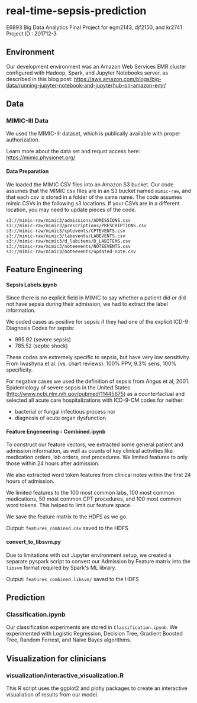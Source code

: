 # real-time-sepsis-prediction
E6893 Big Data Analytics Final Project for egm2143, djf2150, and kr2741
Project ID : 201712-3

## Environment
Our development environment was an Amazon Web Services EMR cluster configured with Hadoop, Spark, and Jupyter Notebooks server, as described in this blog post: 
https://aws.amazon.com/blogs/big-data/running-jupyter-notebook-and-jupyterhub-on-amazon-emr/


## Data

### MIMIC-III Data
We used the MIMIC-III dataset, which is publically available with proper authorization. 

Learn more about the data set and requst access here: 
https://mimic.physionet.org/

#### Data Preparation
We loaded the MIMIC CSV files into an Amazon S3 bucket. Our code assumes that the MIMIC csv files are in an S3 bucket named `mimic-raw`, and that each csv is stored in a folder of the same name. The code assumes mimic CSVs in the following s3 locations. If your CSVs are in a different location, you may need to update pieces of the code. 

    s3://mimic-raw/mimic3/admissions/ADMISSIONS.csv
    s3://mimic-raw/mimic3/prescriptions/PRESCRIPTIONS.csv
    s3://mimic-raw/mimic3/cptevents/CPTEVENTS.csv
    s3://mimic-raw/mimic3/labevents/LABEVENTS.csv
    s3://mimic-raw/mimic3/d_labitems/D_LABITEMS.csv
    s3://mimic-raw/mimic3/noteevents/NOTEEVENTS.csv
    s3://mimic-raw/mimic3/noteevents/updated-note.csv

## Feature Engineering

#### Sepsis Labels.ipynb

Since there is no explicit field in MIMIC to say whether a patient did or did not have sepsis during their admission, we had to extract the label information. 

We coded cases as positive for sepsis if they had one of the explicit ICD-9 Diagnosis Codes for sepsis:
* 995.92 (severe sepsis) 
* 785.52 (septic shock)

These codes are extremely specific to sepsis, but have very low sensitivity. From Iwashyna et al. (vs. chart reviews): 100% PPV, 9.3% sens, 100% specificity.

For negative cases we used the definition of sepsis from Angus et al, 2001. Epidemiology of severe sepsis in the United States (http://www.ncbi.nlm.nih.gov/pubmed/11445675) as a counterfactual and selected all acute care hospitalizations with ICD-9-CM codes for neither:

* bacterial or fungal infectious process 
nor
* diagnosis of acute organ dysfunction


#### Feature Engeneering - Combined.ipynb

To construct our feature vectors, we extracted some general patient and admission information, as well as counts of key clinical activities like medication orders, lab orders, and procedures. We limited features to only those within 24 hours after admission. 

We also extracted word token features from clinical notes within the first 24 hours of admission. 

We limited features to the 100 most common labs, 100 most common medications, 50 most common CPT procedures, and 100 most common word tokens. This helped to limit our feature space. 

We save the feature matrix to the HDFS as we go. 

Output: `features_combined.csv` saved to the HDFS

#### convert_to_libsvm.py
Due to limitations with out Jupyter environment setup, we created a separate pyspark script to convert our Admission by Feature matrix into the `libsvm` format required by Spark's ML library.

Output: `features_combined.libsvm/` saved to the HDFS

## Prediction

### Classification.ipynb
Our classification experiments are stored in `Classification.ipynb`. We experimented with Logistic Regression, Decision Tree, Gradient Boosted Tree, Random Forrest, and Naive Bayes algorithms. 


## Visualization for clinicians

### visualization/interactive_visualization.R
This R script uses the ggplot2 and plotly packages to create an interactive visualiation of results from our model.
